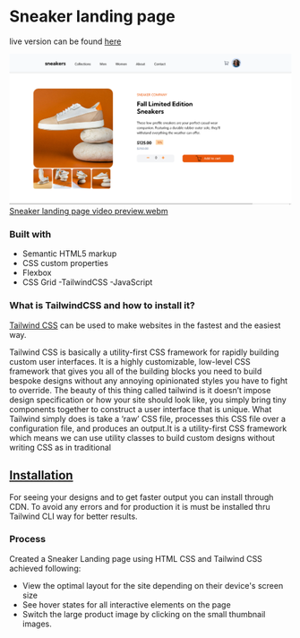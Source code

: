 # Sneaker landing page 
live version can be found [here](https://dynamic-salmiakki-70f54e.netlify.app/)

![Sneaker landing page design preview](/3Week/public/images/Sneaker%20Landing%20Page%20Preview.png)
[Sneaker landing page video preview.webm](https://user-images.githubusercontent.com/110042476/183273096-24e3cf8a-5012-42df-9846-d72b206c2696.webm)

 ### Built with

- Semantic HTML5 markup
- CSS custom properties
- Flexbox
- CSS Grid
-TailwindCSS
-JavaScript

### What is TailwindCSS and how to install it?
[Tailwind CSS](https://tailwindcss.com/) can be used to make websites in the fastest and the easiest way.

Tailwind CSS is basically a utility-first CSS framework for rapidly building custom user interfaces. It is a highly customizable, low-level CSS framework that gives you all of the building blocks you need to build bespoke designs without any annoying opinionated styles you have to fight to override. The beauty of this thing called tailwind is it doesn’t impose design specification or how your site should look like, you simply bring tiny components together to construct a user interface that is unique. What Tailwind simply does is take a ‘raw’ CSS file, processes this CSS file over a configuration file, and produces an output.It is a utility-first CSS framework which means we can use utility classes to build custom designs without writing CSS as in traditional 

## [Installation](https://tailwindcss.com/docs/installation)
For seeing your designs and to get faster output you can install through CDN.
To avoid any errors and for production it is must be installed thru Tailwind CLI way for better results.

### Process
Created a Sneaker Landing page using HTML CSS and Tailwind CSS achieved following:
- View the optimal layout for the site depending on their device's screen size
- See hover states for all interactive elements on the page
- Switch the large product image by clicking on the small thumbnail images.

